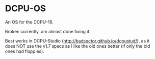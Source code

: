 # DCPU-OS
An OS for the DCPU-16.

Broken currently, am almost done fixing it.

Best works in DCPU-Studio (http://badsector.github.io/dcpustud/), as it does NOT use the v1.7 specs as I like the old ones better (if only the old ones had floppies).
